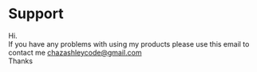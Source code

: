 # Support
Hi. <br>If you have any problems with using my products please use this email to contact me chazashleycode@gmail.com<br>
Thanks
